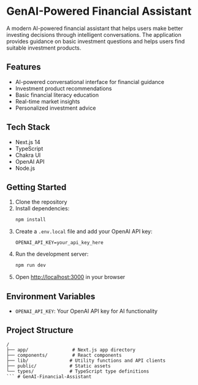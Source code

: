 # GenAI-Powered Financial Assistant

A modern AI-powered financial assistant that helps users make better investing decisions through intelligent conversations. The application provides guidance on basic investment questions and helps users find suitable investment products.

## Features

- AI-powered conversational interface for financial guidance
- Investment product recommendations
- Basic financial literacy education
- Real-time market insights
- Personalized investment advice

## Tech Stack

- Next.js 14
- TypeScript
- Chakra UI
- OpenAI API
- Node.js

## Getting Started

1. Clone the repository
2. Install dependencies:
   ```bash
   npm install
   ```
3. Create a `.env.local` file and add your OpenAI API key:
   ```
   OPENAI_API_KEY=your_api_key_here
   ```
4. Run the development server:
   ```bash
   npm run dev
   ```
5. Open [http://localhost:3000](http://localhost:3000) in your browser

## Environment Variables

- `OPENAI_API_KEY`: Your OpenAI API key for AI functionality

## Project Structure

```
/
├── app/                # Next.js app directory
├── components/         # React components
├── lib/               # Utility functions and API clients
├── public/            # Static assets
└── types/             # TypeScript type definitions
``` # GenAI-Financial-Assistant
